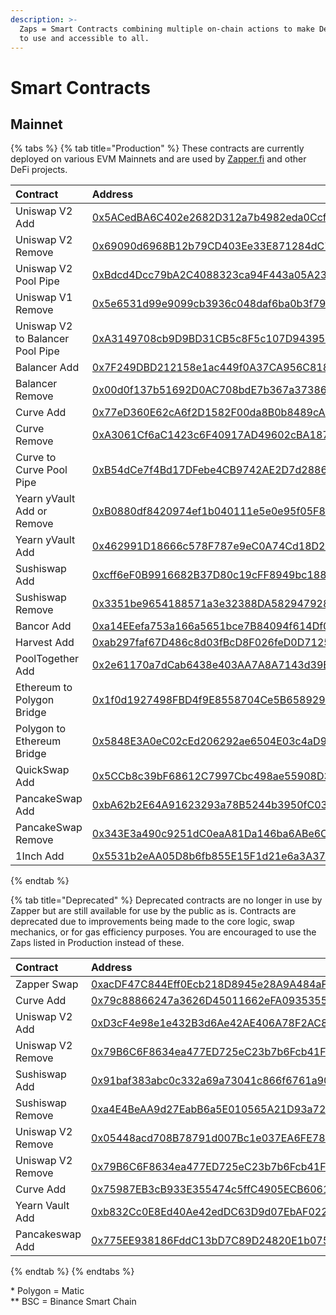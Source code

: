 ```yaml
---
description: >-
  Zaps = Smart Contracts combining multiple on-chain actions to make DeFi easy
  to use and accessible to all.
---
```


# Smart Contracts

## Mainnet

{% tabs %}
{% tab title="Production" %}
These contracts are currently deployed on various EVM Mainnets and are used by [Zapper.fi](https://zapper.fi/) and other DeFi projects.

| Contract | Address | Version | Chain |
| :--- | :--- | :--- | :--- |
| Uniswap V2 Add | [0x5ACedBA6C402e2682D312a7b4982eda0Ccf2d2E3](https://etherscan.io/address/0x5ACedBA6C402e2682D312a7b4982eda0Ccf2d2E3) | 4.0 | Ethereum |
| Uniswap V2 Remove | [0x69090d6968B12b79CD403Ee33E871284dC7E92F6](https://etherscan.io/address/0x69090d6968b12b79cd403ee33e871284dc7e92f6) | 3.0.1 | Ethereum |
| Uniswap V2 Pool Pipe | [0xBdcd4Dcc79bA2C4088323ca94F443a05A23cA372](https://etherscan.io/address/0xBdcd4Dcc79bA2C4088323ca94F443a05A23cA372) | 1.1 | Ethereum |
| Uniswap V1 Remove | [0x5e6531d99e9099cb3936c048daf6ba0b3f79b9e2](https://etherscan.io/address/0x5e6531d99e9099cb3936c048daf6ba0b3f79b9e2) | 2.0 | Ethereum |
| Uniswap V2 to Balancer Pool Pipe | [0xA3149708cb9D9BD31CB5c8F5c107D94395B7bA64](https://etherscan.io/address/0xA3149708cb9D9BD31CB5c8F5c107D94395B7bA64) | 1.4 | Ethereum |
| Balancer Add | [0x7F249DBD212158e1ac449f0A37CA956C8186ac80](https://etherscan.io/address/0x7F249DBD212158e1ac449f0A37CA956C8186ac80) | 3.0 | Ethereum |
| Balancer Remove | [0x00d0f137b51692D0AC708bdE7b367a373865cFfe](https://etherscan.io/address/0x00d0f137b51692D0AC708bdE7b367a373865cFfe) | 2.2 | Ethereum |
| Curve Add | [0x77eD360E62cA6f2D1582F00da8B0b8489cA1e2E2](https://etherscan.io/address/0x77ed360e62ca6f2d1582f00da8b0b8489ca1e2e2) | 3.1 | Ethereum |
| Curve Remove | [0xA3061Cf6aC1423c6F40917AD49602cBA187181Dc](https://etherscan.io/address/0xA3061Cf6aC1423c6F40917AD49602cBA187181Dc) | 2.1 | Ethereum |
| Curve to Curve Pool Pipe | [0xB54dCe7f4Bd17DFebe4CB9742AE2D7d2886134d8](https://etherscan.io/address/0xB54dCe7f4Bd17DFebe4CB9742AE2D7d2886134d8) | 1.0 | Ethereum |
| Yearn yVault Add or Remove | [0xB0880df8420974ef1b040111e5e0e95f05F8fee1](https://etherscan.io/address/0xB0880df8420974ef1b040111e5e0e95f05F8fee1) | 1.5 | Ethereum |
| Yearn yVault Add | [0x462991D18666c578F787e9eC0A74Cd18D2971E5F](https://etherscan.io/address/0x462991d18666c578f787e9ec0a74cd18d2971e5f) | 2.0.1 | Ethereum |
| Sushiswap Add | [0xcff6eF0B9916682B37D80c19cFF8949bc1886bC2](https://etherscan.io/address/0xcff6eF0B9916682B37D80c19cFF8949bc1886bC2) | 3.0 | Ethereum |
| Sushiswap Remove | [0x3351be9654188571a3e32388DA582947928111Ce](https://etherscan.io/address/0x3351be9654188571a3e32388da582947928111ce) | 2.0 | Ethereum |
| Bancor Add | [0xa14EEefa753a166a5651bce7B84094f614Df0D05](https://etherscan.io/address/0xa14EEefa753a166a5651bce7B84094f614Df0D05) | 2.1 | Ethereum |
| Harvest Add | [0xab297faf67D486c8d03fBcD8F026feD0D71254B9](https://etherscan.io/address/0xab297faf67D486c8d03fBcD8F026feD0D71254B9) | 1.0 | Ethereum |
| PoolTogether Add | [0x2e61170a7dCab6438e403AA7A8A7143d39ED0A65](https://etherscan.io/address/0x2e61170a7dCab6438e403AA7A8A7143d39ED0A65) | 1.0 | Ethereum |
| Ethereum to Polygon Bridge | [0x1f0d1927498FBD4f9E8558704Ce5B658929527Ec](https://etherscan.io/address/0x1f0d1927498fbd4f9e8558704ce5b658929527ec) | 1.2 | Ethereum |
| Polygon to Ethereum Bridge | [0x5848E3A0eC02cEd206292ae6504E03c4aD97BF76](https://explorer-mainnet.maticvigil.com/address/0x5848E3A0eC02cEd206292ae6504E03c4aD97BF76/transactions) | 1.0 | Polygon\* |
| QuickSwap Add | [0x5CCb8c39bF68612C7997Cbc498ae55908D32d223](https://explorer-mainnet.maticvigil.com/address/0x5CCb8c39bF68612C7997Cbc498ae55908D32d223/contracts) | 1.0 | Polygon\* |
| PancakeSwap Add | [0xbA62b2E64A91623293a78B5244b3950fC0398deE](https://bscscan.com/address/0xbA62b2E64A91623293a78B5244b3950fC0398deE) | 2.0 | BSC\*\* |
| PancakeSwap Remove | [0x343E3a490c9251dC0eaA81Da146ba6ABe6C78b2d](https://bscscan.com/address/0x343e3a490c9251dc0eaa81da146ba6abe6c78b2d) | 1.0 | BSC\*\* |
| 1Inch Add | [0x5531b2eAA05D8b6fb855E15F1d21e6a3A3794B4d](https://etherscan.io/address/0x5531b2eAA05D8b6fb855E15F1d21e6a3A3794B4d#code) | 1.0 | Ethereum |
{% endtab %}

{% tab title="Deprecated" %}
Deprecated contracts are no longer in use by Zapper but are still available for use by the public as is. Contracts are deprecated due to improvements being made to the core logic, swap mechanics, or for gas efficiency purposes. You are encouraged to use the Zaps listed in Production instead of these.

| Contract | Address | Version | Chain |
| :--- | :--- | :--- | :--- |
| Zapper Swap | [0xacDF47C844Eff0Ecb218D8945e28A9A484aF8D07](https://etherscan.io/address/0xacDF47C844Eff0Ecb218D8945e28A9A484aF8D07) | 1.3 | Ethereum |
| Curve Add | [0x79c88866247a3626D45011662eFA093535554B34](https://etherscan.io/address/0x79c88866247a3626D45011662eFA093535554B34) | 2.0.1 | Ethereum |
| Uniswap V2 Add | [0xD3cF4e98e1e432B3d6Ae42AE406A78F2AC8293D0](https://etherscan.io/address/0xD3cF4e98e1e432B3d6Ae42AE406A78F2AC8293D0) | 3.0.1 | Ethereum |
| Uniswap V2 Remove | [0x79B6C6F8634ea477ED725eC23b7b6Fcb41F00E58](https://etherscan.io/address/0x79B6C6F8634ea477ED725eC23b7b6Fcb41F00E58) | 2.1 | Ethereum |
| Sushiswap Add | [0x91baf383abc0c332a69a73041c866f6761a90b3c](https://etherscan.io/address/0x91baf383abc0c332a69a73041c866f6761a90b3c) | 2.0.1 | Ethereum |
| Sushiswap Remove | [0xa4E4BeAA9d27EabB6a5E010565A21D93a723c7e1](https://etherscan.io/address/0xa4E4BeAA9d27EabB6a5E010565A21D93a723c7e1) | 1.1 | Ethereum |
| Uniswap V2 Remove | [0x05448acd708B78791d007Bc1e037EA6FE78283A6](https://etherscan.io/address/0x05448acd708B78791d007Bc1e037EA6FE78283A6) | 3.0 | Ethereum |
| Uniswap V2 Remove | [0x79B6C6F8634ea477ED725eC23b7b6Fcb41F00E58](https://etherscan.io/address/0x79B6C6F8634ea477ED725eC23b7b6Fcb41F00E58) | 2.1 | Ethereum |
| Curve Add | [0x75987EB3cB933E355474c5ffC4905ECB6061796b](https://etherscan.io/address/0x75987EB3cB933E355474c5ffC4905ECB6061796b) | 3.0 | Ethereum |
| Yearn Vault Add | [0xb832Cc0E8Ed40Ae42edDC63D9d07EbAF022994E8](https://etherscan.io/address/0xb832Cc0E8Ed40Ae42edDC63D9d07EbAF022994E8) | 2.0 | Ethereum |
| Pancakeswap Add | [0x775EE938186FddC13bD7C89D24820E1b0758F91D](https://bscscan.com/address/0x775ee938186fddc13bd7c89d24820e1b0758f91d#code) | 1.0 | BSC\*\* |
{% endtab %}
{% endtabs %}

\* Polygon = Matic  
\*\* BSC = Binance Smart Chain  




